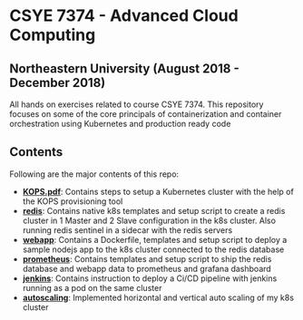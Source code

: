 # CSYE 7374 - Advanced Cloud Computing
## Northeastern University (August 2018 - December 2018)

All hands on exercises related to course CSYE 7374. This repository focuses on some of the core principals of containerization and container orchestration using Kubernetes and production ready code

## Contents
Following are the major contents of this repo:
- [**KOPS.pdf**](https://github.com/adityarkelkar/csye7374/blob/master/KOPS.pdf): Contains steps to setup a Kubernetes cluster with the help of the KOPS provisioning tool
- [**redis**](https://github.com/adityarkelkar/csye7374-fall2018/tree/master/redis): Contains native k8s templates and setup script to create a redis cluster in 1 Master and 2 Slave configuration in the k8s cluster. Also running redis sentinel in a sidecar with the redis servers
- [**webapp**](https://github.com/adityarkelkar/csye7374-fall2018/tree/master/webapp): Contains a Dockerfile, templates and setup script to deploy a sample nodejs app to the k8s cluster connected to the redis database
- [**prometheus**](https://github.com/adityarkelkar/csye7374-fall2018/tree/master/prometheus): Contains templates and setup script to ship the redis database and webapp data to prometheus and grafana dashboard
- [**jenkins**](https://github.com/adityarkelkar/csye7374-fall2018/tree/master/jenkins): Contains instruction to deploy a Ci/CD pipeline with jenkins running as a pod on the same cluster
- [**autoscaling**](https://github.com/adityarkelkar/csye7374-fall2018/tree/master/autoscaling): Implemented horizontal and vertical auto scaling of my k8s cluster